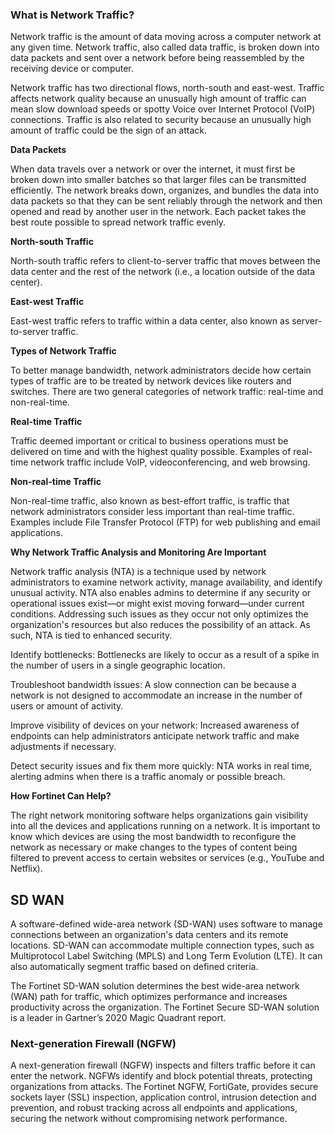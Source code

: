 ### What is Network Traffic?

Network traffic is the amount of data moving across a computer network at any given time. Network traffic, also called data traffic, is broken down into data packets and sent over a network before being reassembled by the receiving device or computer.

Network traffic has two directional flows, north-south and east-west. Traffic affects network quality because an unusually high amount of traffic can mean slow download speeds or spotty Voice over Internet Protocol (VoIP) connections. Traffic is also related to security because an unusually high amount of traffic could be the sign of an attack.

**Data Packets**

When data travels over a network or over the internet, it must first be broken down into smaller batches so that larger files can be transmitted efficiently. The network breaks down, organizes, and bundles the data into data packets so that they can be sent reliably through the network and then opened and read by another user in the network. Each packet takes the best route possible to spread network traffic evenly. 

**North-south Traffic**

North-south traffic refers to client-to-server traffic that moves between the data center and the rest of the network (i.e., a location outside of the data center). 

**East-west Traffic**

East-west traffic refers to traffic within a data center, also known as server-to-server traffic.  

**Types of Network Traffic**

To better manage bandwidth, network administrators decide how certain types of traffic are to be treated by network devices like routers and switches. There are two general categories of network traffic: real-time and non-real-time. 

**Real-time Traffic**

Traffic deemed important or critical to business operations must be delivered on time and with the highest quality possible. Examples of real-time network traffic include VoIP, videoconferencing, and web browsing.

**Non-real-time Traffic**

Non-real-time traffic, also known as best-effort traffic, is traffic that network administrators consider less important than real-time traffic. Examples include File Transfer Protocol (FTP) for web publishing and email applications.

**Why Network Traffic Analysis and Monitoring Are Important**

Network traffic analysis (NTA) is a technique used by network administrators to examine network activity, manage availability, and identify unusual activity. NTA also enables admins to determine if any security or operational issues exist—or might exist moving forward—under current conditions. Addressing such issues as they occur not only optimizes the organization's resources but also reduces the possibility of an attack. As such, NTA is tied to enhanced security. 

Identify bottlenecks: Bottlenecks are likely to occur as a result of a spike in the number of users in a single geographic location.

Troubleshoot bandwidth issues: A slow connection can be because a network is not designed to accommodate an increase in the number of users or amount of activity.

Improve visibility of devices on your network: Increased awareness of endpoints can help administrators anticipate network traffic and make adjustments if necessary.

Detect security issues and fix them more quickly: NTA works in real time, alerting admins when there is a traffic anomaly or possible breach.

**How Fortinet Can Help?**

The right network monitoring software helps organizations gain visibility into all the devices and applications running on a network. It is important to know which devices are using the most bandwidth to reconfigure the network as necessary or make changes to the types of content being filtered to prevent access to certain websites or services (e.g., YouTube and Netflix).

## SD WAN

A software-defined wide-area network (SD-WAN) uses software to manage connections between an organization's data centers and its remote locations. SD-WAN can accommodate multiple connection types, such as Multiprotocol Label Switching (MPLS) and Long Term Evolution (LTE). It can also automatically segment traffic based on defined criteria. 

The Fortinet SD-WAN solution determines the best wide-area network (WAN) path for traffic, which optimizes performance and increases productivity across the organization. The Fortinet Secure SD-WAN solution is a leader in Gartner’s 2020 Magic Quadrant report.

### Next-generation Firewall (NGFW)

A next-generation firewall (NGFW) inspects and filters traffic before it can enter the network. NGFWs identify and block potential threats, protecting organizations from attacks. The Fortinet NGFW, FortiGate, provides secure sockets layer (SSL) inspection, application control, intrusion detection and prevention, and robust tracking across all endpoints and applications, securing the network without compromising network performance.

